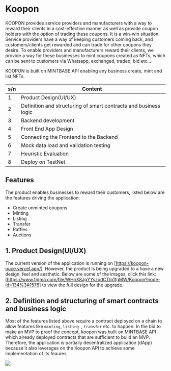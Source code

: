 # Koopon


KOOPON provides service providers and manufacturers with a way to reward their clients in a cost-effective manner as well as provide coupon holders with the option of trading these coupons. It is a win-win situation. Service providers have a way of keeping customers coming back, and customers/clients get rewarded and can trade for other coupons they desire.
To enable providers and manufacturers reward their clients, we provide a way for these businesses to mint coupons created as NFTs, which can be sent to customers via Whatsapp, exchanged, traded, bid etc...

KOOPON is built on MINTBASE API enabling any business create, mint and list NFTs.




| s/n | Content |
| ------ | ------ |
|1| Product Design(UI/UX) 
|2| Definition and structuring of smart contracts and business logic 
|3| Backend development 
|4| Front End App Design 
|5| Connecting the Frontend to the Backend 
|6| Mock data load and validation testing 
|7| Heuristic Evaluation 
|8| Deploy on TestNet 

## Features
The product enables businesses to reward their customers, listed below are the features driving the application:
- Create unminted coupons
- Minting 
- Listing
- Transfer
- Raffles
- Auctions



## 1. Product Design(UI/UX)
The current version of the application is running on [https://koopon-puce.vercel.app/]. However, the product is being upgraded to a have a new design, feel and aesthetic. Below are some of the images, click this link: [https://www.figma.com/file/WHnX8JgYYszodCTIp1fgMW/Koopon?node-id=134%3A1576] to view the full design for the upgrade.



## 2. Definition and structuring of smart contracts and business logic 
Most of the features listed above require a contract deployed on a chain to allow features like `minting`, `listing `, `transfer` etc. to happen. In the bid to make an MVP to proof the concept, koopon was built on MINTBASE API which already deployed contracts that are sufficient to build an MVP.
Therefore, the application is partially decentralized application (dApp) because it also leverages on the Koopon API to achieve some implementation of its feaures.

<img src="https://res.cloudinary.com/gosa-2013/image/upload/v1666092048/KOOPON_pjmekq.jpg" />